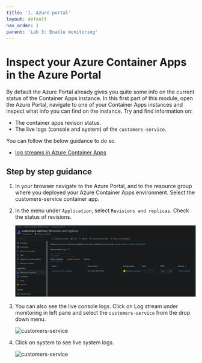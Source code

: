 ```yaml
---
title: '1. Azure portal'
layout: default
nav_order: 1
parent: 'Lab 3: Enable monitoring'
---
```


# Inspect your Azure Container Apps in the Azure Portal

By default the Azure Portal already gives you quite some info on the current status of the Container Apps instance. In this first part of this module, open the Azure Portal, navigate to one of your Container Apps instances and inspect what info you can find on the instance. Try and find information on:

- The container apps revison status.
- The live logs (console and system) of the `customers-service`.

You can follow the below guidance to do so.

- [log streams in Azure Container Apps](https://learn.microsoft.com/azure/container-apps/log-streaming?tabs=bash)

## Step by step guidance

1. In your browser navigate to the Azure Portal, and to the resource group where you deployed your Azure Container Apps environment. Select the customers-service container app.

1. In the menu under `Application`, select `Revisions and replicas`. Check the status of revisions.

   ![revison-status](../../images/revision_status.png)

1. You can also see the live console logs. Click on Log stream under monitoring in left pane and select the `customers-service` from the drop down menu.

   ![customers-service](../../images/customers-service.png)

1. Click on system to see live system logs.

   ![customers-service](../../images/system-logs.png)
